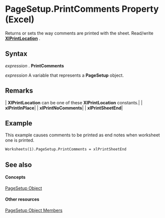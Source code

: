 
# PageSetup.PrintComments Property (Excel)

Returns or sets the way comments are printed with the sheet. Read/write  **[XlPrintLocation](dee0a0f7-85aa-b511-b43d-f90948e77901.md)** .


## Syntax

 _expression_ . **PrintComments**

 _expression_ A variable that represents a **PageSetup** object.


## Remarks





| **XlPrintLocation** can be one of these **XlPrintLocation** constants.|
| **xlPrintInPlace**|
| **xlPrintNoComments**|
| **xlPrintSheetEnd**|

## Example

This example causes comments to be printed as end notes when worksheet one is printed.


```vb
Worksheets(1).PageSetup.PrintComments = xlPrintSheetEnd
```


## See also


#### Concepts


[PageSetup Object](2fd22df9-5987-f723-04a9-9a3f2e84ac81.md)
#### Other resources


[PageSetup Object Members](feabe079-cb03-f560-6032-88f5585ec8a8.md)
